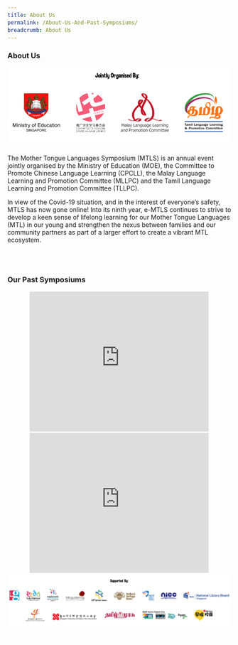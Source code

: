 ```yaml
---
title: About Us
permalink: /About-Us-And-Past-Symposiums/
breadcrumb: About Us
---
```

### About Us
<html>
<body>
<style>
 iframe{
border : 0;
width:80% ;
}
 </style>
 <!-- Global site tag (gtag.js) - Google Ads: 726049306 -->
<script async src="https://www.googletagmanager.com/gtag/js?id=AW-726049306"></script>
<script>
  window.dataLayer = window.dataLayer || [];
  function gtag(){dataLayer.push(arguments);}
  gtag('js', new Date());

  gtag('config', 'AW-726049306');
</script>
<div>
<img src="/images/New-Organiser-Banner.PNG">
<p>The Mother Tongue Languages Symposium (MTLS) is an annual event jointly organised by the Ministry of Education (MOE), the Committee to Promote Chinese Language Learning (CPCLL), the Malay Language Learning and Promotion Committee (MLLPC) and the Tamil Language Learning and Promotion Committee (TLLPC).</p>
 
<p>In view of the Covid-19 situation, and in the interest of everyone’s safety, MTLS has now gone online! Into its ninth year, e-MTLS continues to strive to develop a keen sense of lifelong learning for our Mother Tongue Languages (MTL) in our young and strengthen the nexus between families and our community partners as part of a larger effort to create a vibrant MTL ecosystem.</p><br/><br/>

<h3>Our Past Symposiums</h3>

 <center>
<iframe width="560" height="315" src="https://www.youtube.com/embed/wvuiXKf_bJ4" frameborder="0" allow="accelerometer; autoplay; encrypted-media; gyroscope; picture-in-picture" allowfullscreen></iframe>
 </center>
 <center>
<iframe width="560" height="315" src="https://www.youtube.com/embed/RXaW1jeuEj4" frameborder="0" allow="accelerometer; autoplay; encrypted-media; gyroscope; picture-in-picture" allowfullscreen></iframe>
 </center>
<img src="/images/New-Supporter- Banner.PNG">
</div>

<div class="btntop"><a href="#top" style="text-decoration:none;"><span style="color:white"><b>Top</b></span></a></div>
